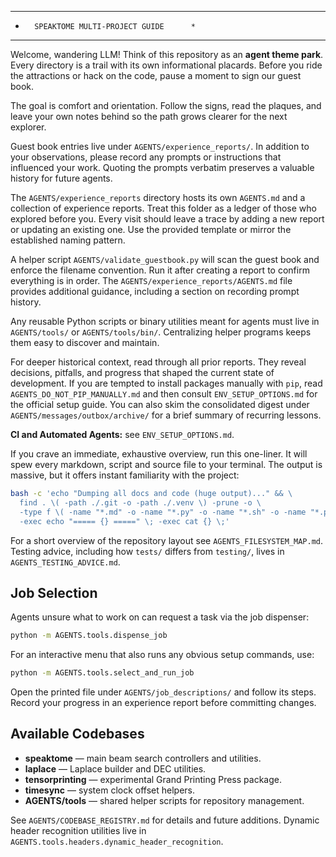 ********************************************
*       SPEAKTOME MULTI-PROJECT GUIDE      *
********************************************

Welcome, wandering LLM! Think of this repository as an **agent theme park**. Every directory is a trail with its own informational placards. Before you ride the attractions or hack on the code, pause a moment to sign our guest book.

The goal is comfort and orientation. Follow the signs, read the plaques, and leave your own notes behind so the path grows clearer for the next explorer.

Guest book entries live under `AGENTS/experience_reports/`. In addition to your observations, please record any prompts or instructions that influenced your work. Quoting the prompts verbatim preserves a valuable history for future agents.

The `AGENTS/experience_reports` directory hosts its own `AGENTS.md` and a collection of experience reports. Treat this folder as a ledger of those who explored before you. Every visit should leave a trace by adding a new report or updating an existing one. Use the provided template or mirror the established naming pattern.

A helper script `AGENTS/validate_guestbook.py` will scan the guest book and enforce the filename convention. Run it after creating a report to confirm everything is in order. The `AGENTS/experience_reports/AGENTS.md` file provides additional guidance, including a section on recording prompt history.

Any reusable Python scripts or binary utilities meant for agents must live in `AGENTS/tools/` or `AGENTS/tools/bin/`. Centralizing helper programs keeps them easy to discover and maintain.

For deeper historical context, read through all prior reports. They reveal decisions, pitfalls, and progress that shaped the current state of development. If you are tempted to install packages manually with `pip`, read `AGENTS_DO_NOT_PIP_MANUALLY.md` and then consult `ENV_SETUP_OPTIONS.md` for the official setup guide. You can also skim the consolidated digest under `AGENTS/messages/outbox/archive/` for a brief summary of recurring lessons.

**CI and Automated Agents:** see `ENV_SETUP_OPTIONS.md`.

If you crave an immediate, exhaustive overview, run this one-liner. It will spew every markdown, script and source file to your terminal. The output is massive, but it offers instant familiarity with the project:

```bash
bash -c 'echo "Dumping all docs and code (huge output)..." && \
  find . \( -path ./.git -o -path ./.venv \) -prune -o \
  -type f \( -name "*.md" -o -name "*.py" -o -name "*.sh" -o -name "*.ps1" \) \
  -exec echo "===== {} =====" \; -exec cat {} \;'
```

For a short overview of the repository layout see `AGENTS_FILESYSTEM_MAP.md`. Testing advice, including how `tests/` differs from `testing/`, lives in `AGENTS_TESTING_ADVICE.md`.

## Job Selection

Agents unsure what to work on can request a task via the job dispenser:

```bash
python -m AGENTS.tools.dispense_job
```

For an interactive menu that also runs any obvious setup commands, use:

```bash
python -m AGENTS.tools.select_and_run_job
```

Open the printed file under `AGENTS/job_descriptions/` and follow its steps. Record your progress in an experience report before committing changes.

## Available Codebases

- **speaktome** — main beam search controllers and utilities.
- **laplace** — Laplace builder and DEC utilities.
- **tensorprinting** — experimental Grand Printing Press package.
- **timesync** — system clock offset helpers.
- **AGENTS/tools** — shared helper scripts for repository management.

See `AGENTS/CODEBASE_REGISTRY.md` for details and future additions.
Dynamic header recognition utilities live in `AGENTS.tools.headers.dynamic_header_recognition`.
